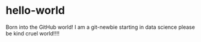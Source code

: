 # hello-world
Born into the GitHub world!
I am a git-newbie starting in data science please be kind cruel world!!!!
